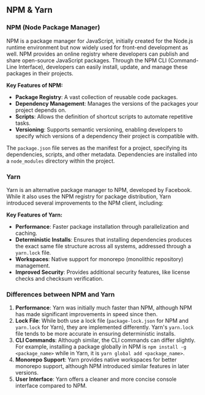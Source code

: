 ## NPM & Yarn

### NPM (Node Package Manager)
NPM is a package manager for JavaScript, initially created for the Node.js runtime environment but now widely used for front-end development as well. NPM provides an online registry where developers can publish and share open-source JavaScript packages. Through the NPM CLI (Command-Line Interface), developers can easily install, update, and manage these packages in their projects.

**Key Features of NPM:**
- **Package Registry**: A vast collection of reusable code packages.
- **Dependency Management**: Manages the versions of the packages your project depends on.
- **Scripts**: Allows the definition of shortcut scripts to automate repetitive tasks.
- **Versioning**: Supports semantic versioning, enabling developers to specify which versions of a dependency their project is compatible with.

The `package.json` file serves as the manifest for a project, specifying its dependencies, scripts, and other metadata. Dependencies are installed into a `node_modules` directory within the project.

### Yarn
Yarn is an alternative package manager to NPM, developed by Facebook. While it also uses the NPM registry for package distribution, Yarn introduced several improvements to the NPM client, including:

**Key Features of Yarn:**
- **Performance**: Faster package installation through parallelization and caching.
- **Deterministic Installs**: Ensures that installing dependencies produces the exact same file structure across all systems, addressed through a `yarn.lock` file.
- **Workspaces**: Native support for monorepo (monolithic repository) management.
- **Improved Security**: Provides additional security features, like license checks and checksum verification.

### Differences between NPM and Yarn
1. **Performance**: Yarn was initially much faster than NPM, although NPM has made significant improvements in speed since then.
2. **Lock File**: While both use a lock file (`package-lock.json` for NPM and `yarn.lock` for Yarn), they are implemented differently. Yarn's `yarn.lock` file tends to be more accurate in ensuring deterministic installs.
3. **CLI Commands**: Although similar, the CLI commands can differ slightly. For example, installing a package globally in NPM is `npm install -g <package_name>` while in Yarn, it is `yarn global add <package_name>`.
4. **Monorepo Support**: Yarn provides native workspaces for better monorepo support, although NPM introduced similar features in later versions.
5. **User Interface**: Yarn offers a cleaner and more concise console interface compared to NPM.

